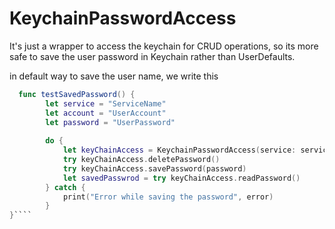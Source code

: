# KeychainPasswordAccess

It's just a wrapper to access the keychain for CRUD operations, so its more safe to save the user password in Keychain rather than UserDefaults.

in default way to save the user name, we write this 
```Swift
  func testSavedPassword() {
        let service = "ServiceName"
        let account = "UserAccount"
        let password = "UserPassword"
        
        do {
            let keyChainAccess = KeychainPasswordAccess(service: service, account: account)
            try keyChainAccess.deletePassword()
            try keyChainAccess.savePassword(password)
            let savedPasswrod = try keyChainAccess.readPassword()
        } catch {
            print("Error while saving the password", error)
        }
}````


